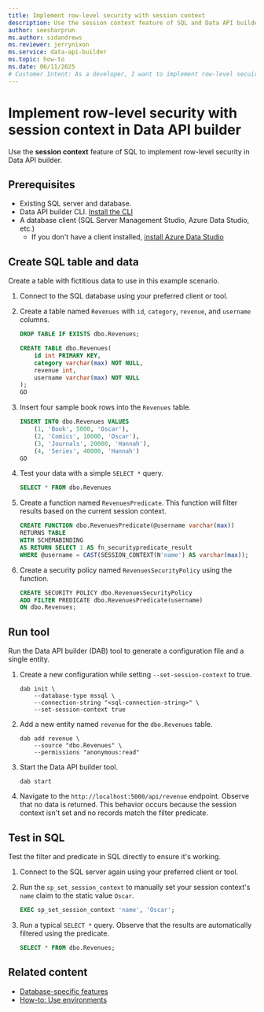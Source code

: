 ```yaml
---
title: Implement row-level security with session context
description: Use the session context feature of SQL and Data API builder to manually implement row-level security in your APIs.
author: seesharprun
ms.author: sidandrews
ms.reviewer: jerrynixon
ms.service: data-api-builder
ms.topic: how-to
ms.date: 06/11/2025
# Customer Intent: As a developer, I want to implement row-level secuirty, so that I can ensure that users only see records intended for them.
---
```


# Implement row-level security with session context in Data API builder

Use the **session context** feature of SQL to implement row-level security in Data API builder.

## Prerequisites

- Existing SQL server and database.
- Data API builder CLI. [Install the CLI](how-to-install-cli.md)
- A database client (SQL Server Management Studio, Azure Data Studio, etc.)
  - If you don't have a client installed, [install Azure Data Studio](/azure-data-studio/download-azure-data-studio)

## Create SQL table and data

Create a table with fictitious data to use in this example scenario.

1. Connect to the SQL database using your preferred client or tool.

1. Create a table named `Revenues` with `id`, `category`, `revenue`, and `username` columns.

    ```sql
    DROP TABLE IF EXISTS dbo.Revenues;

    CREATE TABLE dbo.Revenues(
        id int PRIMARY KEY,  
        category varchar(max) NOT NULL,  
        revenue int,  
        username varchar(max) NOT NULL  
    );
    GO
    ```

1. Insert four sample book rows into the `Revenues` table.

    ```sql
    INSERT INTO dbo.Revenues VALUES
        (1, 'Book', 5000, 'Oscar'),  
        (2, 'Comics', 10000, 'Oscar'),  
        (3, 'Journals', 20000, 'Hannah'),  
        (4, 'Series', 40000, 'Hannah')
    GO
    ```

1. Test your data with a simple `SELECT *` query.

    ```sql
    SELECT * FROM dbo.Revenues
    ```

1. Create a function named `RevenuesPredicate`. This function will filter results based on the current session context.

    ```sql
    CREATE FUNCTION dbo.RevenuesPredicate(@username varchar(max))
    RETURNS TABLE
    WITH SCHEMABINDING
    AS RETURN SELECT 1 AS fn_securitypredicate_result
    WHERE @username = CAST(SESSION_CONTEXT(N'name') AS varchar(max));
    ```

1. Create a security policy named `RevenuesSecurityPolicy` using the function.

    ```sql
    CREATE SECURITY POLICY dbo.RevenuesSecurityPolicy
    ADD FILTER PREDICATE dbo.RevenuesPredicate(username)
    ON dbo.Revenues;
    ```

## Run tool

Run the Data API builder (DAB) tool to generate a configuration file and a single entity.

1. Create a new configuration while setting `--set-session-context` to true.

    ```dotnetcli
    dab init \
        --database-type mssql \
        --connection-string "<sql-connection-string>" \
        --set-session-context true
    ```

1. Add a new entity named `revenue` for the `dbo.Revenues` table.

    ```dotnetcli
    dab add revenue \
        --source "dbo.Revenues" \
        --permissions "anonymous:read"
    ```

1. Start the Data API builder tool.

    ```dotnetcli
    dab start
    ```

1. Navigate to the `http://localhost:5000/api/revenue` endpoint. Observe that no data is returned. This behavior occurs because the session context isn't set and no records match the filter predicate.

## Test in SQL

Test the filter and predicate in SQL directly to ensure it's working.

1. Connect to the SQL server again using your preferred client or tool.

1. Run the `sp_set_session_context` to manually set your session context's `name` claim to the static value `Oscar`.

    ```sql
    EXEC sp_set_session_context 'name', 'Oscar';
    ```

1. Run a typical `SELECT *` query. Observe that the results are automatically filtered using the predicate.

    ```sql
    SELECT * FROM dbo.Revenues;  
    ```

## Related content

- [Database-specific features](reference-database-specific-features.md)
- [How-to: Use environments](how-to-use-environments.md)
